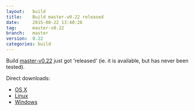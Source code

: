 ```yaml
---
layout:   build
title:    Build master-v0.22 released
date:     2015-08-22 13:40:26
tag:      master-v0.22
branch:   master
version:  0.22
categories: build
---
```

Build [master-v0.22][github-release] just got 'released' (ie. it is available, but has never been tested).

Direct downloads:

  - [OS X][osx-download]
  - [Linux][linux-download]
  - [Windows][windows-download]

[osx-download]: https://github.com/cor/LD33/releases/download/master-v0.22/osx_master-v0.22.zip
[linux-download]: https://github.com/cor/LD33/releases/download/master-v0.22/linux_master-v0.22.zip
[windows-download]: https://github.com/cor/LD33/releases/download/master-v0.22/windows_master-v0.22.zip
[github-release]: https://github.com/cor/LD33/releases/tag/master-v0.22
